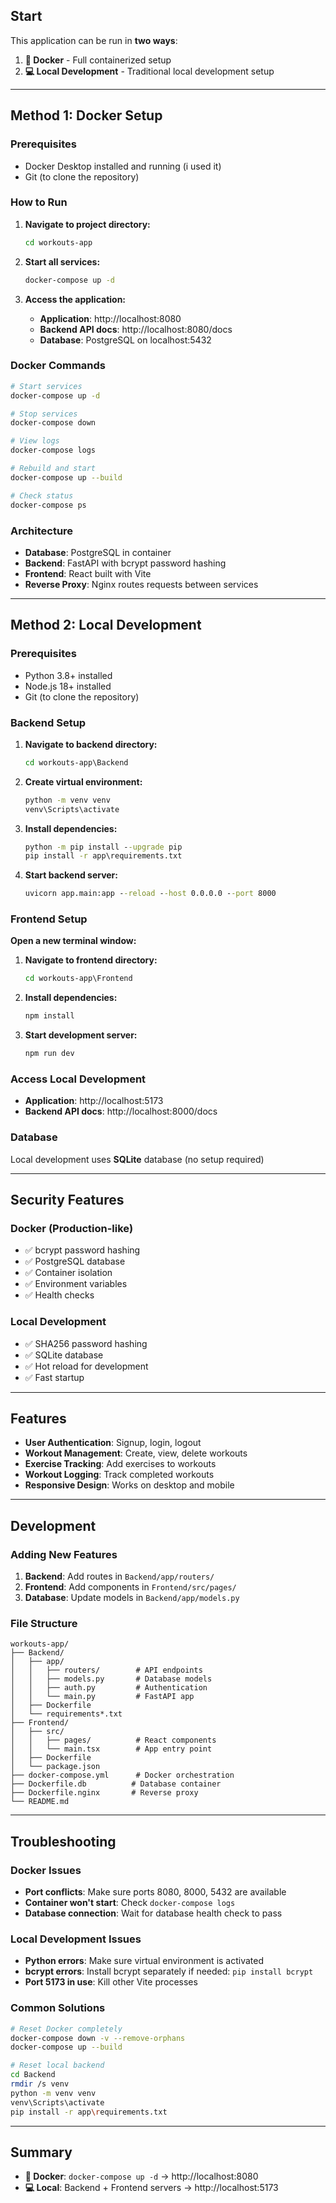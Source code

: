 ## Start

This application can be run in **two ways**:
1. **🐳 Docker** - Full containerized setup 
2. **💻 Local Development** - Traditional local development setup

---

## Method 1: Docker Setup 

### Prerequisites
- Docker Desktop installed and running (i used it)
- Git (to clone the repository)

### How to Run
1. **Navigate to project directory:**
   ```bash
   cd workouts-app
   ```

2. **Start all services:**
   ```bash
   docker-compose up -d
   ```

3. **Access the application:**
   - **Application**: http://localhost:8080
   - **Backend API docs**: http://localhost:8080/docs
   - **Database**: PostgreSQL on localhost:5432

### Docker Commands
```bash
# Start services
docker-compose up -d

# Stop services
docker-compose down

# View logs
docker-compose logs

# Rebuild and start
docker-compose up --build

# Check status
docker-compose ps
```

### Architecture
- **Database**: PostgreSQL in container
- **Backend**: FastAPI with bcrypt password hashing
- **Frontend**: React built with Vite
- **Reverse Proxy**: Nginx routes requests between services

---

## Method 2: Local Development

### Prerequisites
- Python 3.8+ installed
- Node.js 18+ installed
- Git (to clone the repository)

### Backend Setup
1. **Navigate to backend directory:**
   ```cmd
   cd workouts-app\Backend
   ```

2. **Create virtual environment:**
   ```cmd
   python -m venv venv
   venv\Scripts\activate
   ```

3. **Install dependencies:**
   ```cmd
   python -m pip install --upgrade pip
   pip install -r app\requirements.txt
   ```

4. **Start backend server:**
   ```cmd
   uvicorn app.main:app --reload --host 0.0.0.0 --port 8000
   ```

### Frontend Setup
**Open a new terminal window:**

1. **Navigate to frontend directory:**
   ```cmd
   cd workouts-app\Frontend
   ```

2. **Install dependencies:**
   ```cmd
   npm install
   ```

3. **Start development server:**
   ```cmd
   npm run dev
   ```

### Access Local Development
- **Application**: http://localhost:5173
- **Backend API docs**: http://localhost:8000/docs

### Database
Local development uses **SQLite** database (no setup required)

---

## Security Features

### Docker (Production-like)
- ✅ bcrypt password hashing
- ✅ PostgreSQL database
- ✅ Container isolation
- ✅ Environment variables
- ✅ Health checks

### Local Development
- ✅ SHA256 password hashing
- ✅ SQLite database
- ✅ Hot reload for development
- ✅ Fast startup

---

## Features

- **User Authentication**: Signup, login, logout
- **Workout Management**: Create, view, delete workouts
- **Exercise Tracking**: Add exercises to workouts
- **Workout Logging**: Track completed workouts
- **Responsive Design**: Works on desktop and mobile

---

## Development

### Adding New Features
1. **Backend**: Add routes in `Backend/app/routers/`
2. **Frontend**: Add components in `Frontend/src/pages/`
3. **Database**: Update models in `Backend/app/models.py`

### File Structure
```
workouts-app/
├── Backend/
│   ├── app/
│   │   ├── routers/        # API endpoints
│   │   ├── models.py       # Database models
│   │   ├── auth.py         # Authentication
│   │   └── main.py         # FastAPI app
│   ├── Dockerfile
│   └── requirements*.txt
├── Frontend/
│   ├── src/
│   │   ├── pages/          # React components
│   │   └── main.tsx        # App entry point
│   ├── Dockerfile
│   └── package.json
├── docker-compose.yml      # Docker orchestration
├── Dockerfile.db          # Database container
├── Dockerfile.nginx       # Reverse proxy
└── README.md
```

---

## Troubleshooting

### Docker Issues
- **Port conflicts**: Make sure ports 8080, 8000, 5432 are available
- **Container won't start**: Check `docker-compose logs`
- **Database connection**: Wait for database health check to pass

### Local Development Issues
- **Python errors**: Make sure virtual environment is activated
- **bcrypt errors**: Install bcrypt separately if needed: `pip install bcrypt`
- **Port 5173 in use**: Kill other Vite processes

### Common Solutions
```bash
# Reset Docker completely
docker-compose down -v --remove-orphans
docker-compose up --build

# Reset local backend
cd Backend
rmdir /s venv
python -m venv venv
venv\Scripts\activate
pip install -r app\requirements.txt
```

---




## Summary

- **🐳 Docker**: `docker-compose up -d` → http://localhost:8080
- **💻 Local**: Backend + Frontend servers → http://localhost:5173


